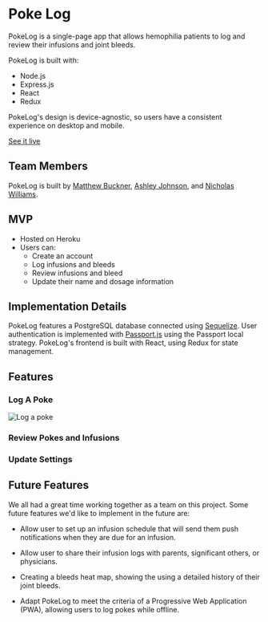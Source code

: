 # Poke Log
PokeLog is a single-page app that allows hemophilia patients to log and review their infusions and joint bleeds.

PokeLog is built with:
  - Node.js
  - Express.js
  - React
  - Redux

PokeLog's design is device-agnostic, so users have a consistent experience on desktop and mobile. 

[See it live](https://poke-log.herokuapp.com/)

## Team Members
PokeLog is built by [Matthew Buckner](https://github.com/bucknermr), [Ashley Johnson](https://github.com/ashvalejohn), and [Nicholas Williams](https://github.com/nwilliams770).

## MVP
- Hosted on Heroku
- Users can:
  - Create an account
  - Log infusions and bleeds
  - Review infusions and bleed
  - Update their name and dosage information

## Implementation Details
 PokeLog features a PostgreSQL database connected using [Sequelize](http://docs.sequelizejs.com/). User authentication is implemented with [Passport.js](http://www.passportjs.org/) using the Passport local strategy. PokeLog's frontend is built with React, using Redux for state management. 

 ## Features
 ### Log A Poke
![Log a poke](http://res.cloudinary.com/ashvalejohn/image/upload/c_scale,w_400/v1513477013/log-poke_bufikb.gif)
 ### Review Pokes and Infusions

 ### Update Settings

 ## Future Features
 We all had a great time working together as a team on this project. Some future features we'd like to implement in the future are:

 - Allow user to set up an infusion schedule that will send them push notifications when they are due for an infusion.

 - Allow user to share their infusion logs with parents, significant others, or physicians. 

- Creating a bleeds heat map, showing the using a detailed history of their joint bleeds.

- Adapt PokeLog to meet the criteria of a Progressive Web Application (PWA), allowing users to log pokes while offline. 
